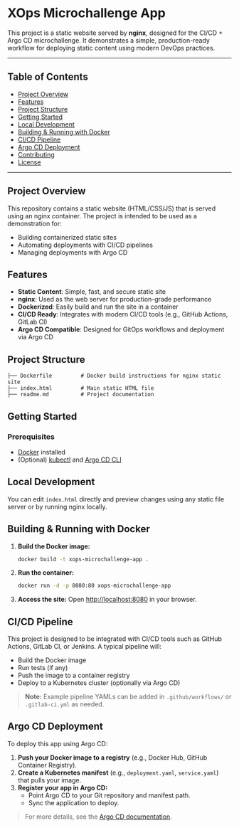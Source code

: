 # XOps Microchallenge App

This project is a static website served by **nginx**, designed for the CI/CD + Argo CD microchallenge. It demonstrates a simple, production-ready workflow for deploying static content using modern DevOps practices.

---

## Table of Contents
- [Project Overview](#project-overview)
- [Features](#features)
- [Project Structure](#project-structure)
- [Getting Started](#getting-started)
- [Local Development](#local-development)
- [Building & Running with Docker](#building--running-with-docker)
- [CI/CD Pipeline](#cicd-pipeline)
- [Argo CD Deployment](#argo-cd-deployment)
- [Contributing](#contributing)
- [License](#license)

---

## Project Overview
This repository contains a static website (HTML/CSS/JS) that is served using an nginx container. The project is intended to be used as a demonstration for:
- Building containerized static sites
- Automating deployments with CI/CD pipelines
- Managing deployments with Argo CD

## Features
- **Static Content**: Simple, fast, and secure static site
- **nginx**: Used as the web server for production-grade performance
- **Dockerized**: Easily build and run the site in a container
- **CI/CD Ready**: Integrates with modern CI/CD tools (e.g., GitHub Actions, GitLab CI)
- **Argo CD Compatible**: Designed for GitOps workflows and deployment via Argo CD

## Project Structure
```
├── Dockerfile         # Docker build instructions for nginx static site
├── index.html         # Main static HTML file
├── readme.md          # Project documentation
```

## Getting Started

### Prerequisites
- [Docker](https://www.docker.com/get-started) installed
- (Optional) [kubectl](https://kubernetes.io/docs/tasks/tools/) and [Argo CD CLI](https://argo-cd.readthedocs.io/en/stable/cli_installation/)

## Local Development
You can edit `index.html` directly and preview changes using any static file server or by running nginx locally.

## Building & Running with Docker

1. **Build the Docker image:**
	```sh
	docker build -t xops-microchallenge-app .
	```
2. **Run the container:**
	```sh
	docker run -d -p 8080:80 xops-microchallenge-app
	```
3. **Access the site:**
	Open [http://localhost:8080](http://localhost:8080) in your browser.

## CI/CD Pipeline
This project is designed to be integrated with CI/CD tools such as GitHub Actions, GitLab CI, or Jenkins. A typical pipeline will:
- Build the Docker image
- Run tests (if any)
- Push the image to a container registry
- Deploy to a Kubernetes cluster (optionally via Argo CD)

> **Note:** Example pipeline YAMLs can be added in `.github/workflows/` or `.gitlab-ci.yml` as needed.

## Argo CD Deployment
To deploy this app using Argo CD:

1. **Push your Docker image to a registry** (e.g., Docker Hub, GitHub Container Registry).
2. **Create a Kubernetes manifest** (e.g., `deployment.yaml`, `service.yaml`) that pulls your image.
3. **Register your app in Argo CD:**
	- Point Argo CD to your Git repository and manifest path.
	- Sync the application to deploy.

> For more details, see the [Argo CD documentation](https://argo-cd.readthedocs.io/).


